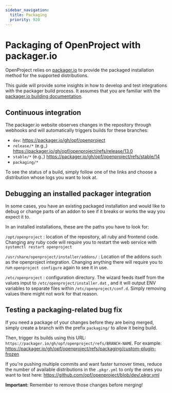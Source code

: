 ```yaml
---
sidebar_navigation:
  title: Packaging
  priority: 920
---
```


# Packaging of OpenProject with packager.io

OpenProject relies on [packager.io](https://packager.io) to provide the packaged installation method for the supported distributions.

This guide will provide some insights in how to develop and test integrations with the packager build process. It assumes that you are familiar with the [packager.io building documentation](https://github.com/crohr/pkgr/wiki).

## Continuous integration

The packager.io website observes changes in the repository through webhooks and will automatically triggers builds for these branches:

- `dev`: https://packager.io/gh/opf/openproject
- `release/*` (e.g.,) https://packager.io/gh/opf/openproject/refs/release/13.0
- `stable/*` (e.g.,) https://packager.io/gh/opf/openproject/refs/stable/14
- `packaging/*`

To see the status of a build, simply follow one of the links and choose a distribution whose logs you want to look at.

## Debugging an installed packager integration

In some cases, you have an existing packaged installation and would like to debug or change parts of an addon to see if it breaks or works the way you expect it to.

In an installed installations, these are the paths you have to look for:

`/opt/openproject` : location of the repository, all ruby and frontend code. Changing any ruby code will require you to restart the web service with `systemctl restart openproject`

`/usr/share/openproject/installer/addons/` : Location of the addons such as the openproject integration. Changing anything there will require you to run `openproject configure` again to see it in use.

`/etc/openproject` : configuration directory. The wizard feeds itself from the values input to `/etc/openproject/installer.dat` , and it will output ENV variables to separate files within `/etc/openproject/conf.d`. Simply removing values there might not work for that reason.

## Testing a packaging-related bug fix

If you need a package of your changes before they are being merged, simply create a branch with the prefix `packaging/` to allow it being build.

Then, trigger its builds using this URL: `https://packager.io/gh/opf/openproject/refs/BRANCH-NAME`. For example: https://packager.io/gh/opf/openproject/refs/packaging/custom-plugin-frozen

If you're pushing multiple commits and want faster turnover times, reduce the number of available distributions in the `.pkgr.yml` to only the ones you want to test here: https://github.com/opf/openproject/blob/dev/.pkgr.yml

**Important:** Remember to remove those changes before merging!
